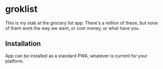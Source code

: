 # groklist
This is my stab at the grocery list app. There's a million of these, but none of them work the way we want, or cost money, or what have you.

## Installation
App can be installed as a standard PWA, whatever is current for your platform.
